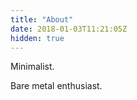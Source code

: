 ```yaml
---
title: "About"
date: 2018-01-03T11:21:05Z
hidden: true
---
```


Minimalist.

Bare metal enthusiast.
